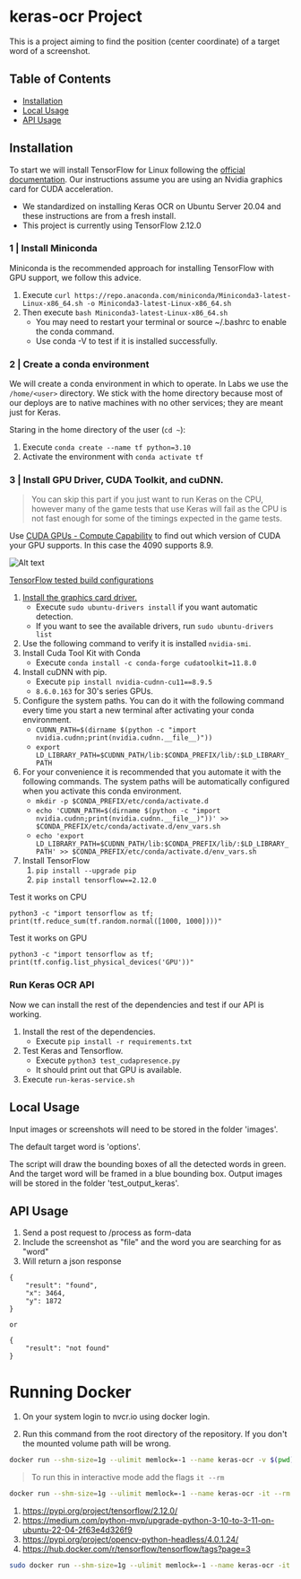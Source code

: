 <!-- omit in toc -->
# keras-ocr Project

This is a project aiming to find the position (center coordinate) of a target word of a screenshot.

<!-- omit in toc -->
## Table of Contents
- [Installation](#installation)
- [Local Usage](#local-usage)
- [API Usage](#api-usage)

## Installation

To start we will install TensorFlow for Linux following the [official documentation](https://www.tensorflow.org/install/pip#linux). Our instructions assume you are using an Nvidia graphics card for CUDA acceleration.  

- We standardized on installing Keras OCR on Ubuntu Server 20.04 and these instructions are from a fresh install.
- This project is currently using TensorFlow 2.12.0

<!-- omit in toc -->
### 1 | Install Miniconda

Miniconda is the recommended approach for installing TensorFlow with GPU support, we follow this advice.

1. Execute `curl https://repo.anaconda.com/miniconda/Miniconda3-latest-Linux-x86_64.sh -o Miniconda3-latest-Linux-x86_64.sh`
2. Then execute `bash Miniconda3-latest-Linux-x86_64.sh`
    - You may need to restart your terminal or source ~/.bashrc to enable the conda command.
    - Use conda -V to test if it is installed successfully.

<!-- omit in toc -->
### 2 | Create a conda environment

We will create a conda environment in which to operate. In Labs we use the `/home/<user>` directory. We stick with the home directory because most of our deploys are to native machines with no other services; they are meant just for Keras.

Staring in the home directory of the user (`cd ~`):

1. Execute `conda create --name tf python=3.10`
2. Activate the environment with `conda activate tf` 

<!-- omit in toc -->
### 3 | Install GPU Driver, CUDA Toolkit, and cuDNN.

> You can skip this part if you just want to run Keras on the CPU, however many of the game tests that use Keras will fail as the CPU is not fast enough for some of the timings expected in the game tests.


Use [CUDA GPUs - Compute Capability](https://developer.nvidia.com/cuda-gpus) to find out which version of CUDA your GPU supports. In this case the 4090 supports 8.9.

![Alt text](doc/compute_capability.png)

[TensorFlow tested build configurations](https://www.tensorflow.org/install/source#gpu)

1. [Install the graphics card driver.](https://help.ubuntu.com/community/NvidiaDriversInstallation)
   - Execute `sudo ubuntu-drivers install` if you want automatic detection.
   - If you want to see the available drivers, run `sudo ubuntu-drivers list`
2. Use the following command to verify it is installed `nvidia-smi`.
3. Install Cuda Tool Kit with Conda
   - Execute `conda install -c conda-forge cudatoolkit=11.8.0`
4. Install cuDNN with pip.
   - Execute `pip install nvidia-cudnn-cu11==8.9.5` 
   - `8.6.0.163` for 30's series GPUs.
5. Configure the system paths. You can do it with the following command every time you start a new terminal after activating your conda environment.
    - `CUDNN_PATH=$(dirname $(python -c "import nvidia.cudnn;print(nvidia.cudnn.__file__)"))`
    - `export LD_LIBRARY_PATH=$CUDNN_PATH/lib:$CONDA_PREFIX/lib/:$LD_LIBRARY_PATH`
6. For your convenience it is recommended that you automate it with the following commands. The system paths will be automatically configured when you activate this conda environment.
    - `mkdir -p $CONDA_PREFIX/etc/conda/activate.d`
    - `echo 'CUDNN_PATH=$(dirname $(python -c "import nvidia.cudnn;print(nvidia.cudnn.__file__)"))' >> $CONDA_PREFIX/etc/conda/activate.d/env_vars.sh`
    - `echo 'export LD_LIBRARY_PATH=$CUDNN_PATH/lib:$CONDA_PREFIX/lib/:$LD_LIBRARY_PATH' >> $CONDA_PREFIX/etc/conda/activate.d/env_vars.sh`
7. Install TensorFlow
   1. `pip install --upgrade pip`
   2. `pip install tensorflow==2.12.0`

Test it works on CPU
```
python3 -c "import tensorflow as tf; print(tf.reduce_sum(tf.random.normal([1000, 1000])))"
```

Test it works on GPU
```
python3 -c "import tensorflow as tf; print(tf.config.list_physical_devices('GPU'))"
```

<!-- omit in toc -->
### Run Keras OCR API
Now we can install the rest of the dependencies and test if our API is working.

1. Install the rest of the dependencies.
    - Execute `pip install -r requirements.txt`
2. Test Keras and Tensorflow.
    - Execute `python3 test_cudapresence.py`
    - It should print out that GPU is available.
3. Execute `run-keras-service.sh`

## Local Usage
Input images or screenshots will need to be stored in the folder 'images'. 

The default target word is 'options'.

The script will draw the bounding boxes of all the detected words in green. And the target word will be framed in a blue bounding box. Output images will be stored in the folder 'test_output_keras'.

## API Usage
1. Send a post request to /process as form-data
2. Include the screenshot as "file" and the word you are searching for as "word"
3. Will return a json response

```
{
    "result": "found",
    "x": 3464,
    "y": 1872
}

or 

{
    "result": "not found"
}
```

# Running Docker
1. On your system login to nvcr.io using docker login.

1. Run this command from the root directory of the repository. If you don't the mounted volume path will be wrong.

```bash
docker run --shm-size=1g --ulimit memlock=-1 --name keras-ocr -v $(pwd):/repo --gpus all nvcr.io/nvidia/tensorflow:24.03-tf2-py3
```

> To run this in interactive mode add the flags `it --rm`

```bash
docker run --shm-size=1g --ulimit memlock=-1 --name keras-ocr -it --rm -v $(pwd):/repo --gpus all nvcr.io/nvidia/tensorflow:24.03-tf2-py3
```

1. https://pypi.org/project/tensorflow/2.12.0/
2. https://medium.com/python-mvp/upgrade-python-3-10-to-3-11-on-ubuntu-22-04-2f63e4d326f9
3. https://pypi.org/project/opencv-python-headless/4.0.1.24/
4. https://hub.docker.com/r/tensorflow/tensorflow/tags?page=3

```bash
sudo docker run --shm-size=1g --ulimit memlock=-1 --name keras-ocr -it --rm -v $(pwd):/repo --gpus all tensorflow/tensorflow:2.12.0-gpu
```